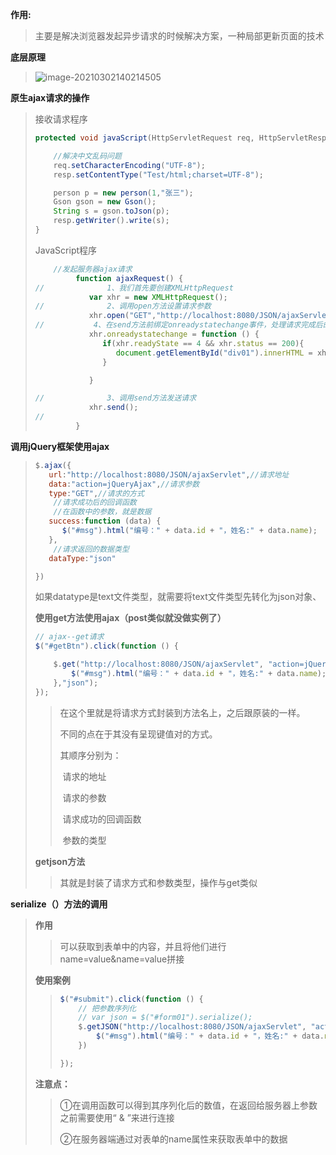 **作用:**

> 主要是解决浏览器发起异步请求的时候解决方案，一种局部更新页面的技术

**底层原理**

> ![image-20210302140214505](C:\Users\大梦\AppData\Roaming\Typora\typora-user-images\image-20210302140214505.png)

**原生ajax请求的操作**

> 接收请求程序
>
> ```java
> protected void javaScript(HttpServletRequest req, HttpServletResponse resp) throws ServletException, IOException {
> 
>     //解决中文乱码问题
>     req.setCharacterEncoding("UTF-8");
>     resp.setContentType("Test/html;charset=UTF-8");
> 
>     person p = new person(1,"张三");
>     Gson gson = new Gson();
>     String s = gson.toJson(p);
>     resp.getWriter().write(s);
> }
> ```
>
> JavaScript程序
>
> ```javascript
>     //发起服务器ajax请求
>          function ajaxRequest() {
> //              1、我们首先要创建XMLHttpRequest
>             var xhr = new XMLHttpRequest();
> //              2、调用open方法设置请求参数
>             xhr.open("GET","http://localhost:8080/JSON/ajaxServlet?action=javaScript",true);
> //           4、在send方法前绑定onreadystatechange事件，处理请求完成后的操作。
>             xhr.onreadystatechange = function () {
>                if(xhr.readyState == 4 && xhr.status == 200){
>                   document.getElementById("div01").innerHTML = xhr.responseText;
>                }
> 
>             }
> 
> //              3、调用send方法发送请求
>             xhr.send();
> //
>          }
> ```

**调用jQuery框架使用ajax**

> ```javascript
> $.ajax({
>    url:"http://localhost:8080/JSON/ajaxServlet",//请求地址
>    data:"action=jQueryAjax",//请求参数
>    type:"GET",//请求的方式
>     //请求成功后的回调函数
>     //在函数中的参数，就是数据
>    success:function (data) {
>       $("#msg").html("编号：" + data.id + "，姓名:" + data.name);
>    },
>     //请求返回的数据类型
>    dataType:"json"
> 
> })
> ```
>
> 如果datatype是text文件类型，就需要将text文件类型先转化为json对象、
>
> **使用get方法使用ajax（post类似就没做实例了）**
>
> ```JavaScript
> // ajax--get请求
> $("#getBtn").click(function () {
> 
>     $.get("http://localhost:8080/JSON/ajaxServlet", "action=jQueryGet", function (data) {
>         $("#msg").html("编号：" + data.id + "，姓名:" + data.name);
>     },"json");
> });
> ```
>
> > 在这个里就是将请求方式封装到方法名上，之后跟原装的一样。
> >
> > 不同的点在于其没有呈现键值对的方式。
> >
> > 其顺序分别为：
> >
> > ​     请求的地址
> >
> > ​     请求的参数
> >
> > ​     请求成功的回调函数
> >
> > ​     参数的类型
>
> **getjson方法**
>
> > 其就是封装了请求方式和参数类型，操作与get类似

**serialize（）方法的调用**

> **作用**
>
> >  可以获取到表单中的内容，并且将他们进行name=value&name=value拼接 
>
> **使用案例**
>
> > ```javascript
> > $("#submit").click(function () {
> >     // 把参数序列化
> >     // var json = $("#form01").serialize();
> >     $.getJSON("http://localhost:8080/JSON/ajaxServlet", "action=jQuerySerialize&" + $("#form01").serialize(), function (data) {
> >         $("#msg").html("编号：" + data.id + "，姓名:" + data.name);
> >     })
> > 
> > });
> > ```
>
> **注意点：**
>
> > ①在调用函数可以得到其序列化后的数值，在返回给服务器上参数之前需要使用“ & ”来进行连接
> >
> > ②在服务器端通过对表单的name属性来获取表单中的数据

